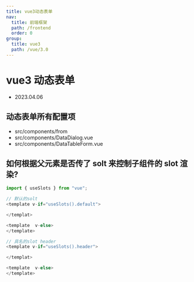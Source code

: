 ```yaml
---
title: vue3动态表单
nav:
  title: 前端框架
  path: /frontend
  order: 0
group:
  title: vue3
  path: /vue/3.0
---
```


# vue3 动态表单

- 2023.04.06

## 动态表单所有配置项

- src/components/from
- src/components/DataDialog.vue
- src/components/DataTableForm.vue

## 如何根据父元素是否传了 solt 来控制子组件的 slot 渲染?

```js
import { useSlots } from "vue";

// 默认的solt
<template v-if="useSlots().default">

</templat>

<template  v-else>
</template>

// 具名的slot header
<template v-if="useSlots().header">

</templat>

<template  v-else>
</template>
```
